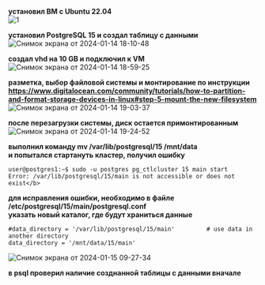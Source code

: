 <b>установил ВМ с Ubuntu 22.04</b>  
![1](https://github.com/sunbleaks/postgresql/assets/144436024/f71d6e7d-5b31-4975-863d-2efe53100255)  
  
<b>установил PostgreSQL 15 и создал таблицу с данными</b>  
![Снимок экрана от 2024-01-14 18-10-48](https://github.com/sunbleaks/postgresql/assets/144436024/5a8157b1-0f66-4ab3-97bf-4ba00cbe80bc)  
  
<b>создал vhd на 10 GB и подключил к VM</b>  
![Снимок экрана от 2024-01-14 18-59-25](https://github.com/sunbleaks/postgresql/assets/144436024/d84d00d9-0003-410c-9cc1-22d1126e53c2)  
  
<b>разметка, выбор файловой системы и монтирование по инструкции  
https://www.digitalocean.com/community/tutorials/how-to-partition-and-format-storage-devices-in-linux#step-5-mount-the-new-filesystem</b>
![Снимок экрана от 2024-01-14 19-03-37](https://github.com/sunbleaks/postgresql/assets/144436024/89f29879-4409-4611-af65-10f56897982e)  
  
<b>после перезагрузки системы, диск остается примонтированным</b>  
![Снимок экрана от 2024-01-14 19-24-52](https://github.com/sunbleaks/postgresql/assets/144436024/5f754111-0a8d-4dd8-a9de-3ad830a3961d)  
  
<b>выполнил команду mv /var/lib/postgresql/15 /mnt/data  
и попытался стартануть кластер, получил ошибку</b>    
``` text
user@postgres1:~$ sudo -u postgres pg_ctlcluster 15 main start  
Error: /var/lib/postgresql/15/main is not accessible or does not exist</b>    
```  
  
<b>для исправления ошибки, необходимо в файле /etc/postgresql/15/main/postgresql.conf  
указать новый каталог, где будут храниться данные</b>      
``` text
#data_directory = '/var/lib/postgresql/15/main'         # use data in another directory
data_directory = '/mnt/data/15/main'
```
![Снимок экрана от 2024-01-15 09-27-34](https://github.com/sunbleaks/postgresql/assets/144436024/984b3cd1-43f3-41b5-a107-6f0563ed7291)  
  
<b>в psql проверил наличие созднанной таблицы с данными вначале</b>      
